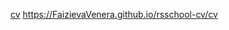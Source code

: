 [cv](https://FaizievaVenera.github.io/rsschool-cv/cv)
https://FaizievaVenera.github.io/rsschool-cv/cv